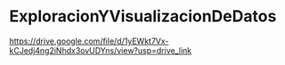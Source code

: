 # ExploracionYVisualizacionDeDatos

https://drive.google.com/file/d/1yEWkt7Vx-kCJedj4ng2iNhdx3ovUDYns/view?usp=drive_link
